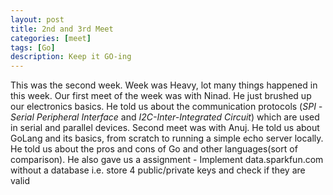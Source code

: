 ```yaml
---
layout: post
title: 2nd and 3rd Meet
categories: [meet]
tags: [Go]
description: Keep it GO-ing
---
```


This was the second week. Week was Heavy, lot many things happened in this week.
Our first meet of the week was with Ninad. He just brushed up our electronics basics. He told us about the communication protocols (*SPI -Serial Peripheral Interface* and *I2C-Inter-Integrated Circuit*) which are used in serial and parallel devices.
Second meet was with Anuj. He told us about GoLang and its basics, from scratch to running a simple echo server locally. He told us about the pros and cons of Go and other languages(sort of comparison). He also gave us a assignment - Implement data.sparkfun.com without a database i.e. store 4 public/private keys and check if they are valid
